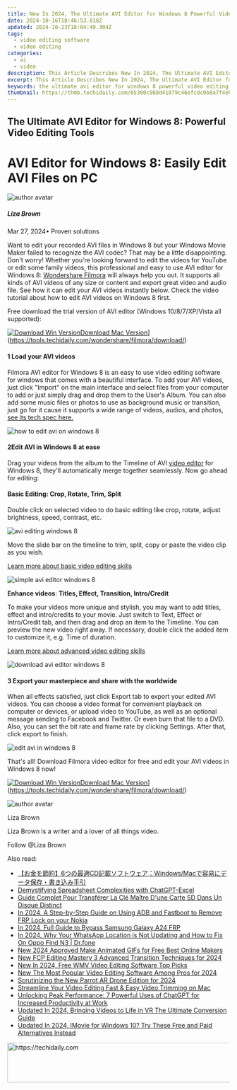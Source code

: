 ```yaml
---
title: New In 2024, The Ultimate AVI Editor for Windows 8 Powerful Video Editing Tools
date: 2024-10-16T18:46:53.818Z
updated: 2024-10-23T18:04:49.304Z
tags: 
  - video editing software
  - video editing
categories: 
  - ai
  - video
description: This Article Describes New In 2024, The Ultimate AVI Editor for Windows 8 Powerful Video Editing Tools
excerpt: This Article Describes New In 2024, The Ultimate AVI Editor for Windows 8 Powerful Video Editing Tools
keywords: the ultimate avi editor for windows 8 powerful video editing tools,flv file editor for windows 8 a simple and powerful video editing tool,easy avi editing on windows 8 top rated video editor for pc 2023,discover the ultimate video editing solution for windows 8,windows 8 flv editor the ultimate solution for video editing needs,s ultimate avi editor for windows 8 edit videos like a pro,the ultimate avi editor for windows 8 effortless video editing experience 2023
thumbnail: https://thmb.techidaily.com/65300c988d41879c46efcdc0b8a7f4ebdd53e06feae865a9a356c9f8b695aec3.jpg
---
```


## The Ultimate AVI Editor for Windows 8: Powerful Video Editing Tools

# AVI Editor for Windows 8: Easily Edit AVI Files on PC

![author avatar](https://lh5.googleusercontent.com/-AIMmjowaFs4/AAAAAAAAAAI/AAAAAAAAABc/Y5UmwDaI7HU/s250-c-k/photo.jpg)

##### Liza Brown

 Mar 27, 2024• Proven solutions

 Want to edit your recorded AVI files in Windows 8 but your Windows Movie Maker failed to recognize the AVI codec? That may be a little disappointing. Don't worry! Whether you're looking forward to edit the videos for YouTube or edit some family videos, this professional and easy to use AVI editor for Windows 8: [Wondershare Filmora](https://tools.techidaily.com/wondershare/filmora/download/) will always help you out. It supports all kinds of AVI videos of any size or content and export great video and audio file. See how it can edit your AVI videos instantly below. Check the video tutorial about how to edit AVI videos on Windows 8 first.

 Free download the trial version of AVI editor (Windows 10/8/7/XP/Vista all supported):

[![Download Win Version](https://images.wondershare.com/filmora/guide/download-btn-win.jpg)](https://tools.techidaily.com/wondershare/filmora/download/)[Download Mac Version](https://images.wondershare.com/filmora/guide/download-btn-mac.jpg)](https://tools.techidaily.com/wondershare/filmora/download/)

#### 1 Load your AVI videos

 Filmora AVI editor for Windows 8 is an easy to use video editing software for windows that comes with a beautiful interface. To add your AVI videos, just click "Import" on the main interface and select files from your computer to add or just simply drag and drop them to the User's Album. You can also add some music files or photos to use as background music or transition, just go for it cause it supports a wide range of videos, audios, and photos, [see its tech spec here.](https://tools.techidaily.com/wondershare/filmora/download/)

![how to edit avi on windows 8](https://images.wondershare.com/images/multimedia/video-editor/video-editor-main-interface.jpg)

#### 2Edit AVI in Windows 8 at ease

 Drag your videos from the album to the Timeline of AVI [video editor](https://tools.techidaily.com/wondershare/filmora/download/) for Windows 8, they'll automatically merge together seamlessly. Now go ahead for editing:

#### Basic Editing: Crop, Rotate, Trim, Split

 Double click on selected video to do basic editing like crop, rotate, adjust brightness, speed, contrast, etc.

![avi editing windows 8](https://images.wondershare.com/images/multimedia/video-editor/video-editor-video-audio-editing.jpg)

 Move the slide bar on the timeline to trim, split, copy or paste the video clip as you wish.

[Learn more about basic video editing skills](https://tools.techidaily.com/wondershare/filmora/download/)

![simple avi editor windows 8](https://images.wondershare.com/images/multimedia/video-editor/video-editor-split-trim.jpg)

**Enhance videos**: **Titles, Effect, Transition, Intro/Credit**

 To make your videos more unique and stylish, you may want to add titles, effect and intro/credits to your movie. Just switch to Text, Effect or Intro/Credit tab, and then drag and drop an item to the Timeline. You can preview the new video right away. If necessary, double click the added item to customize it, e.g. Time of duration.

[Learn more about advanced video editing skills](https://tools.techidaily.com/wondershare/filmora/download/)

![download avi editor windows 8](https://images.wondershare.com/images/multimedia/video-editor/video-editor-title-effect-intro.jpg)

#### 3 Export your masterpiece and share with the worldwide

 When all effects satisfied, just click Export tab to export your edited AVI videos. You can choose a video format for convenient playback on computer or devices, or upload video to YouTube, as well as an optional message sending to Facebook and Twitter. Or even burn that file to a DVD. Also, you can set the bit rate and frame rate by clicking Settings. After that, click export to finish.

![edit avi in windows 8](https://images.wondershare.com/filmora/article-images/export-output.jpg)

 That's all! Download Filmora video editor for free and edit your AVI videos in Windows 8 now!

[![Download Win Version](https://images.wondershare.com/filmora/guide/download-btn-win.jpg)](https://tools.techidaily.com/wondershare/filmora/download/)[Download Mac Version](https://images.wondershare.com/filmora/guide/download-btn-mac.jpg)](https://tools.techidaily.com/wondershare/filmora/download/)

![author avatar](https://lh5.googleusercontent.com/-AIMmjowaFs4/AAAAAAAAAAI/AAAAAAAAABc/Y5UmwDaI7HU/s250-c-k/photo.jpg)

Liza Brown

Liza Brown is a writer and a lover of all things video.

Follow @Liza Brown

<ins class="adsbygoogle"
      style="display:block"
      data-ad-client="ca-pub-7571918770474297"
      data-ad-slot="8358498916"
      data-ad-format="auto"
      data-full-width-responsive="true"></ins>

<span class="atpl-alsoreadstyle">Also read:</span>
<div><ul>
<li><a href="https://some-knowledge.techidaily.com/6cdwindowsmac/"><u>【お金を節約】6つの最適CD記載ソフトウェア：Windows/Macで容易にデータ保存・書き込み手引</u></a></li>
<li><a href="https://tech-revival.techidaily.com/demystifying-spreadsheet-complexities-with-chatgpt-excel/"><u>Demystifying Spreadsheet Complexities with ChatGPT-Excel</u></a></li>
<li><a href="https://win-outstanding.techidaily.com/guide-complet-pour-transferer-la-cle-maitre-dune-carte-sd-dans-un-disque-distinct/"><u>Guide Complet Pour Transférer La Clé Maître D'une Carte SD Dans Un Disque Distinct</u></a></li>
<li><a href="https://android-frp.techidaily.com/in-2024-a-step-by-step-guide-on-using-adb-and-fastboot-to-remove-frp-lock-on-your-nokia-by-drfone-android/"><u>In 2024, A Step-by-Step Guide on Using ADB and Fastboot to Remove FRP Lock on your Nokia</u></a></li>
<li><a href="https://android-frp.techidaily.com/in-2024-full-guide-to-bypass-samsung-galaxy-a24-frp-by-drfone-android/"><u>In 2024, Full Guide to Bypass Samsung Galaxy A24 FRP</u></a></li>
<li><a href="https://location-social.techidaily.com/in-2024-why-your-whatsapp-location-is-not-updating-and-how-to-fix-on-oppo-find-n3-drfone-by-drfone-virtual-android/"><u>In 2024, Why Your WhatsApp Location is Not Updating and How to Fix On Oppo Find N3 | Dr.fone</u></a></li>
<li><a href="https://video-ai-editor.techidaily.com/new-2024-approved-make-animated-gifs-for-free-best-online-makers/"><u>New 2024 Approved Make Animated GIFs for Free Best Online Makers</u></a></li>
<li><a href="https://video-ai-editor.techidaily.com/new-fcp-editing-mastery-3-advanced-transition-techniques-for-2024/"><u>New FCP Editing Mastery 3 Advanced Transition Techniques for 2024</u></a></li>
<li><a href="https://video-ai-editor.techidaily.com/new-in-2024-free-wmv-video-editing-software-top-picks/"><u>New In 2024, Free WMV Video Editing Software Top Picks</u></a></li>
<li><a href="https://video-ai-editor.techidaily.com/new-the-most-popular-video-editing-software-among-pros-for-2024/"><u>New The Most Popular Video Editing Software Among Pros for 2024</u></a></li>
<li><a href="https://extra-approaches.techidaily.com/scrutinizing-the-new-parrot-ar-drone-edition-for-2024/"><u>Scrutinizing the New Parrot AR Drone Edition for 2024</u></a></li>
<li><a href="https://video-ai-editor.techidaily.com/streamline-your-video-editing-fast-and-easy-video-trimming-on-mac/"><u>Streamline Your Video Editing Fast & Easy Video Trimming on Mac</u></a></li>
<li><a href="https://tech-haven.techidaily.com/unlocking-peak-performance-7-powerful-uses-of-chatgpt-for-increased-productivity-at-work/"><u>Unlocking Peak Performance: 7 Powerful Uses of ChatGPT for Increased Productivity at Work</u></a></li>
<li><a href="https://video-ai-editor.techidaily.com/updated-in-2024-bringing-videos-to-life-in-vr-the-ultimate-conversion-guide/"><u>Updated In 2024, Bringing Videos to Life in VR The Ultimate Conversion Guide</u></a></li>
<li><a href="https://video-ai-editor.techidaily.com/updated-in-2024-imovie-for-windows-10-try-these-free-and-paid-alternatives-instead/"><u>Updated In 2024, IMovie for Windows 10? Try These Free and Paid Alternatives Instead</u></a></li>
</ul></div>

<!-- affiliate ads begin -->
<a href="https://appsumo.8odi.net/c/5597632/2043855/7443" target="_top" id="2043855">
  <img src="//a.impactradius-go.com/display-ad/7443-2043855" border="0" alt="https://techidaily.com" width="728" height="90"/>
</a>
<img height="0" width="0" src="https://appsumo.8odi.net/i/5597632/2043855/7443" style="position:absolute;visibility:hidden;" border="0" />
<!-- affiliate ads end -->

